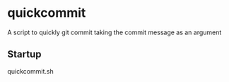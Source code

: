# quickcommit
A script to quickly git commit taking the commit message as an argument

## Startup
quickcommit.sh

